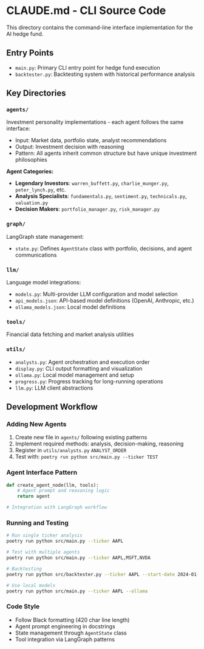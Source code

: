 # CLAUDE.md - CLI Source Code

This directory contains the command-line interface implementation for the AI hedge fund.

## Entry Points

- `main.py`: Primary CLI entry point for hedge fund execution
- `backtester.py`: Backtesting system with historical performance analysis

## Key Directories

### `agents/`
Investment personality implementations - each agent follows the same interface:
- Input: Market data, portfolio state, analyst recommendations
- Output: Investment decision with reasoning
- Pattern: All agents inherit common structure but have unique investment philosophies

**Agent Categories:**
- **Legendary Investors**: `warren_buffett.py`, `charlie_munger.py`, `peter_lynch.py`, etc.
- **Analysis Specialists**: `fundamentals.py`, `sentiment.py`, `technicals.py`, `valuation.py` 
- **Decision Makers**: `portfolio_manager.py`, `risk_manager.py`

### `graph/`
LangGraph state management:
- `state.py`: Defines `AgentState` class with portfolio, decisions, and agent communications

### `llm/`
Language model integrations:
- `models.py`: Multi-provider LLM configuration and model selection
- `api_models.json`: API-based model definitions (OpenAI, Anthropic, etc.)
- `ollama_models.json`: Local model definitions

### `tools/`
Financial data fetching and market analysis utilities

### `utils/`
- `analysts.py`: Agent orchestration and execution order
- `display.py`: CLI output formatting and visualization 
- `ollama.py`: Local model management and setup
- `progress.py`: Progress tracking for long-running operations
- `llm.py`: LLM client abstractions

## Development Workflow

### Adding New Agents
1. Create new file in `agents/` following existing patterns
2. Implement required methods: analysis, decision-making, reasoning
3. Register in `utils/analysts.py` `ANALYST_ORDER`
4. Test with: `poetry run python src/main.py --ticker TEST`

### Agent Interface Pattern
```python
def create_agent_node(llm, tools):
    # Agent prompt and reasoning logic
    return agent

# Integration with LangGraph workflow
```

### Running and Testing
```bash
# Run single ticker analysis
poetry run python src/main.py --ticker AAPL

# Test with multiple agents
poetry run python src/main.py --ticker AAPL,MSFT,NVDA

# Backtesting 
poetry run python src/backtester.py --ticker AAPL --start-date 2024-01-01

# Use local models
poetry run python src/main.py --ticker AAPL --ollama
```

### Code Style
- Follow Black formatting (420 char line length)
- Agent prompt engineering in docstrings
- State management through `AgentState` class
- Tool integration via LangGraph patterns